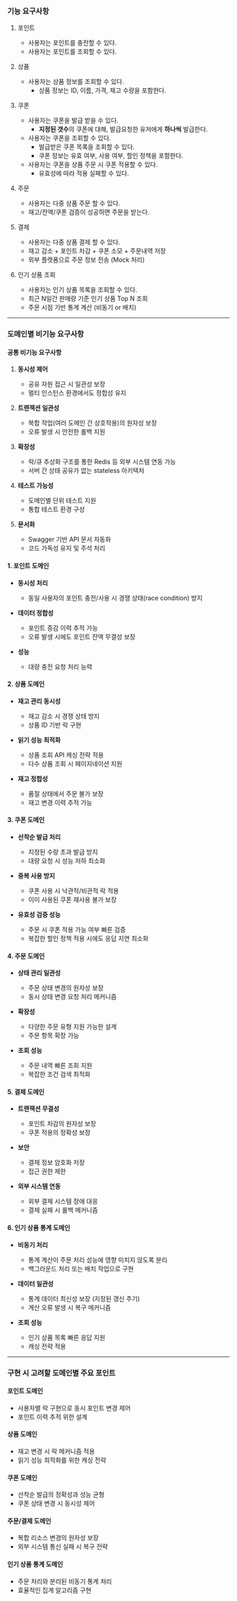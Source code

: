 ### 기능 요구사항

1. 포인트

   - 사용자는 포인트를 충전할 수 있다.
   - 사용자는 포인트를 조회할 수 있다.

2. 상품

   - 사용자는 상품 정보를 조회할 수 있다.
     - 상품 정보는 ID, 이름, 가격, 재고 수량을 포함한다.

3. 쿠폰 

   - 사용자는 쿠폰을 발급 받을 수 있다.
     - **지정된 갯수**의 쿠폰에 대해, 발급요청한 유저에게 **하나씩** 발급한다.
   - 사용자는 쿠폰을 조회할 수 있다.
     - 발급받은 쿠폰 목록을 조회할 수 있다.
     - 쿠폰 정보는 유효 여부, 사용 여부, 할인 정책을 포함한다.
   - 사용자는 쿠폰을 상품 주문 시 쿠폰 적용할 수 있다.
     - 유효성에 따라 적용 실패할 수 있다.

4. 주문

   - 사용자는 다중 상품 주문 할 수 있다.
   - 재고/잔액/쿠폰 검증이 성공하면 주문을 받는다.

5. 결제
   - 사용자는 다중 상품 결제 할 수 있다.
   - 재고 감소 + 포인트 차감 + 쿠폰 소모 + 주문내역 저장
   - 외부 플랫폼으로 주문 정보 전송 (Mock 처리)

6. 인기 상품 조회
   - 사용자는 인기 상품 목록을 조회할 수 있다.
   - 최근 N일간 판매량 기준 인기 상품 Top N 조회
   - 주문 시점 기반 통계 계산 (비동기 or 배치)

---

### 도메인별 비기능 요구사항

#### 공통 비기능 요구사항

1. **동시성 제어**

   - 공유 자원 접근 시 일관성 보장
   - 멀티 인스턴스 환경에서도 정합성 유지

2. **트랜잭션 일관성**

   - 복합 작업(여러 도메인 간 상호작용)의 원자성 보장
   - 오류 발생 시 안전한 롤백 지원

3. **확장성**

   - 락/큐 추상화 구조를 통한 Redis 등 외부 시스템 연동 가능
   - 서버 간 상태 공유가 없는 stateless 아키텍처

4. **테스트 가능성**

   - 도메인별 단위 테스트 지원
   - 통합 테스트 환경 구성

5. **문서화**
   - Swagger 기반 API 문서 자동화
   - 코드 가독성 유지 및 주석 처리

#### 1. 포인트 도메인

- **동시성 처리**

  - 동일 사용자의 포인트 충전/사용 시 경쟁 상태(race condition) 방지

- **데이터 정합성**

  - 포인트 증감 이력 추적 가능
  - 오류 발생 시에도 포인트 잔액 무결성 보장

- **성능**
  - 대량 충전 요청 처리 능력

#### 2. 상품 도메인

- **재고 관리 동시성**

  - 재고 감소 시 경쟁 상태 방지
  - 상품 ID 기반 락 구현

- **읽기 성능 최적화**

  - 상품 조회 API 캐싱 전략 적용
  - 다수 상품 조회 시 페이지네이션 지원

- **재고 정합성**
  - 품절 상태에서 주문 불가 보장
  - 재고 변경 이력 추적 가능

#### 3. 쿠폰 도메인

- **선착순 발급 처리**

  - 지정된 수량 초과 발급 방지
  - 대량 요청 시 성능 저하 최소화

- **중복 사용 방지**

  - 쿠폰 사용 시 낙관적/비관적 락 적용
  - 이미 사용된 쿠폰 재사용 불가 보장

- **유효성 검증 성능**
  - 주문 시 쿠폰 적용 가능 여부 빠른 검증
  - 복잡한 할인 정책 적용 시에도 응답 지연 최소화

#### 4. 주문 도메인

- **상태 관리 일관성**

  - 주문 상태 변경의 원자성 보장
  - 동시 상태 변경 요청 처리 메커니즘

- **확장성**

  - 다양한 주문 유형 지원 가능한 설계
  - 주문 항목 확장 가능

- **조회 성능**
  - 주문 내역 빠른 조회 지원
  - 복잡한 조건 검색 최적화

#### 5. 결제 도메인

- **트랜잭션 무결성**

  - 포인트 차감의 원자성 보장
  - 쿠폰 적용의 정확성 보장

- **보안**

  - 결제 정보 암호화 저장
  - 접근 권한 제한

- **외부 시스템 연동**
  - 외부 결제 시스템 장애 대응
  - 결제 실패 시 롤백 메커니즘

#### 6. 인기 상품 통계 도메인

- **비동기 처리**

  - 통계 계산이 주문 처리 성능에 영향 미치지 않도록 분리
  - 백그라운드 처리 또는 배치 작업으로 구현

- **데이터 일관성**

  - 통계 데이터 최신성 보장 (지정된 갱신 주기)
  - 계산 오류 발생 시 복구 메커니즘

- **조회 성능**
  - 인기 상품 목록 빠른 응답 지원
  - 캐싱 전략 적용

---

### 구현 시 고려할 도메인별 주요 포인트

#### 포인트 도메인

- 사용자별 락 구현으로 동시 포인트 변경 제어
- 포인트 이력 추적 위한 설계

#### 상품 도메인

- 재고 변경 시 락 메커니즘 적용
- 읽기 성능 최적화를 위한 캐싱 전략

#### 쿠폰 도메인

- 선착순 발급의 정확성과 성능 균형
- 쿠폰 상태 변경 시 동시성 제어

#### 주문/결제 도메인

- 복합 리소스 변경의 원자성 보장
- 외부 시스템 통신 실패 시 복구 전략

#### 인기 상품 통계 도메인

- 주문 처리와 분리된 비동기 통계 처리
- 효율적인 집계 알고리즘 구현
